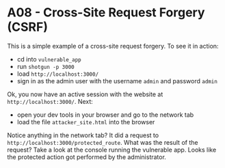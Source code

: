# A08 - Cross-Site Request Forgery (CSRF)

This is a simple example of a cross-site request forgery. To see it in action:

- cd into `vulnerable_app`
- run `shotgun -p 3000`
- load `http://localhost:3000/`
- sign in as the admin user with the username `admin` and password `admin`

Ok, you now have an active session with the website at `http://localhost:3000/`. Next:

- open your dev tools in your browser and go to the network tab
- load the file `attacker_site.html` into the browser

Notice anything in the network tab? It did a request to `http://localhost:3000/protected_route`. 
What was the result of the request? Take a look at the console running the vulnerable app. Looks 
like the protected action got performed by the administrator.
